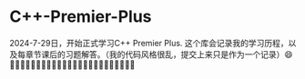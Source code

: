 # C++-Premier-Plus
2024-7-29日，开始正式学习C++ Premier Plus.
这个库会记录我的学习历程，以及每章节课后的习题解答。（我的代码风格很乱，提交上来只是作为一个记录）😄<br>
🦖🦖🦖🦖🦖🦖🦖🦖🦖🦖🦖🦖🦖🦖🦖🦖🦖🦖🦖🦖🦖🦖🦖🦖

